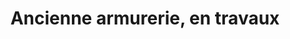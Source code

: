 ---
title: "Ancienne armurerie, en travaux"
url: /mont-de-marsan/ancienne-armurerie-en-travaux/
shop: Leerstehend
---